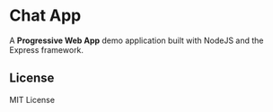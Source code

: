 # Chat App

A **Progressive Web App** demo application built with NodeJS and the Express framework.


## License

MIT License
